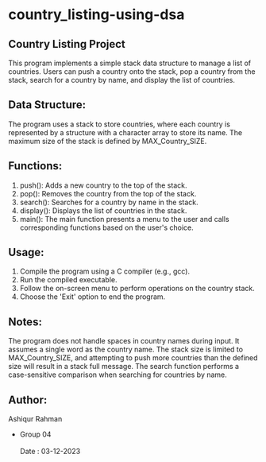 # country_listing-using-dsa

Country Listing Project
  ---------------------
 
  This program implements a simple stack data structure to manage a list of countries.
 Users can push a country onto the stack, pop a country from the stack, search for
 a country by name, and display the list of countries.
 
 Data Structure:
  ----------------
 The program uses a stack to store countries, where each country is represented by a
 structure with a character array to store its name. The maximum size of the stack is
 defined by MAX_Country_SIZE.
 
 Functions:
  ------------
 1. push(): Adds a new country to the top of the stack.
 2. pop(): Removes the country from the top of the stack.
 3. search(): Searches for a country by name in the stack.
 4. display(): Displays the list of countries in the stack.
 5. main(): The main function presents a menu to the user and calls corresponding
   functions based on the user's choice.
 
 Usage:
 --------
 1. Compile the program using a C compiler (e.g., gcc).
 2. Run the compiled executable.
 3. Follow the on-screen menu to perform operations on the country stack.
 4. Choose the 'Exit' option to end the program.
 
 Notes:
 -------
  The program does not handle spaces in country names during input. It assumes a
  single word as the country name.
 The stack size is limited to MAX_Country_SIZE, and attempting to push more
 countries than the defined size will result in a stack full message.
  The search function performs a case-sensitive comparison when searching for
 countries by name.
 
 Author:
  --------
 Ashiqur Rahman
 * Group 04 <br><br>
   Date : 03-12-2023

